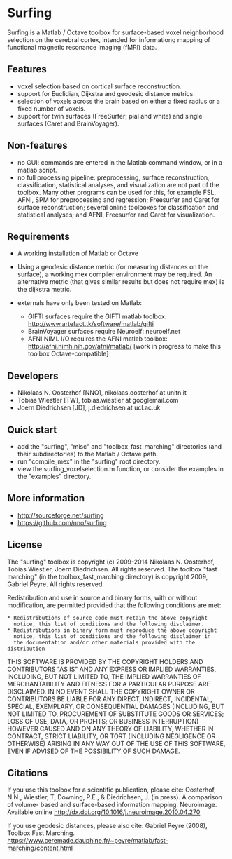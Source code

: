 Surfing
=======
Surfing is a Matlab / Octave toolbox for surface-based voxel neighborhood selection on the cerebral cortex, intended for informationg mapping of functional magnetic resonance imaging (fMRI) data. 

Features
--------
- voxel selection based on cortical surface reconstruction.
- support for Euclidian, Dijkstra and geodesic distance metrics.
- selection of voxels across the brain based on either a fixed radius or a fixed number of voxels.
- support for twin surfaces (FreeSurfer; pial and white) and single surfaces (Caret and BrainVoyager).

Non-features
------------
- no GUI: commands are entered in the Matlab command window, or in a matlab script.
- no full processing pipeline: preprocessing, surface reconstruction, classification, statistical analyses, and visualization are not part of the toolbox. Many other programs can be used for this, for example FSL, AFNI, SPM for preprocessing and regression; Freesurfer and Caret for surface reconstruction; several online toolboxes for classification and statistical analyses; and AFNI, Freesurfer and Caret for visualization. 

Requirements
------------
- A working installation of Matlab or Octave
- Using a geodesic distance metric (for measuring distances on the surface), a working mex compiler environment may be required. An alternative metric (that gives similar results but does not require mex) is the dijkstra metric.
- externals have only been tested on Matlab:

  * GIFTI surfaces require the GIFTI matlab toolbox: http://www.artefact.tk/software/matlab/gifti
  * BrainVoyager surfaces require Neuroelf: neuroelf.net
  * AFNI NIML I/O requires the AFNI matlab toolbox: http://afni.nimh.nih.gov/afni/matlab/ [work in progress to make this toolbox Octave-compatible]

Developers
----------
- Nikolaas N. Oosterhof [NNO], nikolaas.oosterhof at unitn.it
- Tobias Wiestler [TW], tobias.wiestler at googlemail.com
- Joern Diedrichsen [JD], j.diedrichsen at ucl.ac.uk

Quick start
-----------
- add the "surfing", "misc" and "toolbox_fast_marching" directories (and their subdirectories) to the Matlab / Octave path.
- run "compile_mex" in the "surfing" root directory.
- view the surfing_voxelselection.m function, or consider the examples in the "examples" directory.

More information
----------------
- http://sourceforge.net/surfing
- https://github.com/nno/surfing

License
-------
The "surfing" toolbox is copyright (c) 2009-2014 Nikolaas N. Oosterhof, 
Tobias Wiestler, Joern Diedrichsen. All rights reserved. 
The toolbox "fast marching" (in the toolbox_fast_marching directory) is 
copyright 2009, Gabriel Peyre. All rights reserved.

Redistribution and use in source and binary forms, with or without 
modification, are permitted provided that the following conditions are 
met:

    * Redistributions of source code must retain the above copyright 
      notice, this list of conditions and the following disclaimer.
    * Redistributions in binary form must reproduce the above copyright 
      notice, this list of conditions and the following disclaimer in 
      the documentation and/or other materials provided with the distribution
      
THIS SOFTWARE IS PROVIDED BY THE COPYRIGHT HOLDERS AND CONTRIBUTORS "AS IS" 
AND ANY EXPRESS OR IMPLIED WARRANTIES, INCLUDING, BUT NOT LIMITED TO, THE 
IMPLIED WARRANTIES OF MERCHANTABILITY AND FITNESS FOR A PARTICULAR PURPOSE 
ARE DISCLAIMED. IN NO EVENT SHALL THE COPYRIGHT OWNER OR CONTRIBUTORS BE 
LIABLE FOR ANY DIRECT, INDIRECT, INCIDENTAL, SPECIAL, EXEMPLARY, OR 
CONSEQUENTIAL DAMAGES (INCLUDING, BUT NOT LIMITED TO, PROCUREMENT OF 
SUBSTITUTE GOODS OR SERVICES; LOSS OF USE, DATA, OR PROFITS; OR BUSINESS 
INTERRUPTION) HOWEVER CAUSED AND ON ANY THEORY OF LIABILITY, WHETHER IN 
CONTRACT, STRICT LIABILITY, OR TORT (INCLUDING NEGLIGENCE OR OTHERWISE) 
ARISING IN ANY WAY OUT OF THE USE OF THIS SOFTWARE, EVEN IF ADVISED OF THE 
POSSIBILITY OF SUCH DAMAGE.

Citations
---------
If you use this toolbox for a scientific publication, please cite:
Oosterhof, N.N., Wiestler, T, Downing, P.E., & Diedrichsen, J. (in press). A comparison of volume-
based and surface-based information mapping. Neuroimage. Available online 
http://dx.doi.org/10.1016/j.neuroimage.2010.04.270

If you use geodesic distances, please also cite:
Gabriel Peyre (2008), Toolbox Fast Marching. https://www.ceremade.dauphine.fr/~peyre/matlab/fast-marching/content.html

